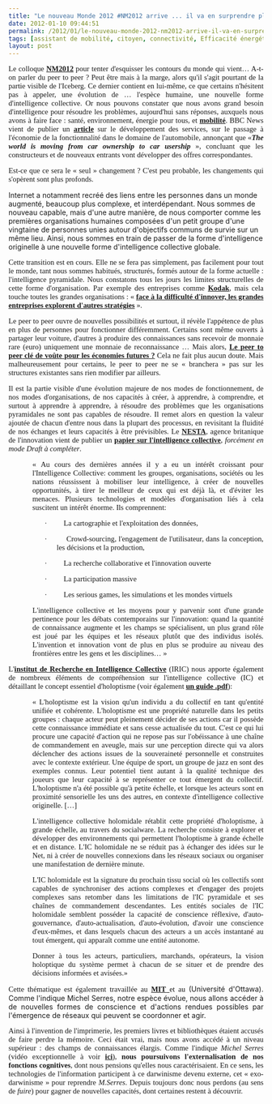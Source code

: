 ```yaml
---
title: "Le nouveau Monde 2012 #NM2012 arrive ... il va en surprendre plus d'un"
date: 2012-01-10 09:44:51
permalink: /2012/01/le-nouveau-monde-2012-nm2012-arrive-il-va-en-surprendre-plus-dun.html
tags: [assistant de mobilité, citoyen, connectivité, Efficacité énergétique, holoptisme, intelligence collective, internet, MIT, monnaie complémentaire, open innovation, web2.0]
layout: post
---
```


<p class="MsoNormal" style="text-align: justify"><span style="font-size: 11.0pt;font-family: Calibri">Le colloque <strong><a href="http://www.colloquenouveaumonde.fr/">NM2012</a></strong> pour tenter d'esquisser les contours du monde qui vient… A-t-on <span class="GramE">parler</span> du <span class="SpellE">peer</span> to <span class="SpellE">peer</span> ? Peut être mais à la marge, alors qu'il s'agit pourtant de la partie visible de l'Iceberg. Ce dernier contient en lui-même, ce que certains n'hésitent pas à appeler, une évolution de … l'espèce humaine, une nouvelle forme d'intelligence collective. Or nous pouvons constater que nous avons grand besoin d'intelligence pour résoudre les problèmes, aujourd'hui sans réponses, auxquels nous avons à faire face : santé, environnement, énergie pour tous, et <strong><a href="http://ecomobilite.tv/forums/topic/450-000-covoiturage-noel-record-historique" target="_blank">mobilité</a></strong>. BBC News vient de publier un <strong><a href="http://www.bbc.co.uk/news/business-16411558">article</a> </strong>sur le développement des services, sur le passage à l'économie de la fonctionnalité dans le domaine de l'automobile, annonçant que «<strong><span class="SpellE"><em>The</em></span><em> world <span class="SpellE">is</span> <span class="SpellE">moving</span> <span class="SpellE">from</span> car <span class="SpellE">ownership</span> to car <span class="SpellE">usership</span></em></strong> », concluant que les constructeurs et de nouveaux entrants vont développer des offres correspondantes. </span></p> <p class="MsoNormal" style="text-align: justify"><span style="font-size: 11.0pt;font-family: Calibri">Est-ce que ce sera le « seul » changement ? C'est peu probable, les changements qui s'opèrent sont plus profonds. </span></p>   <!--more-->  Internet a notamment recréé des liens entre les personnes dans un monde augmenté, beaucoup plus complexe, et interdépendant. Nous sommes de nouveau capable, mais d'une autre manière, de nous comporter comme les premières organisations humaines composées d'un petit groupe d'une vingtaine de personnes unies autour d'objectifs communs de survie sur un même lieu. Ainsi, nous sommes en train de passer de la forme d'intelligence originelle à une nouvelle forme d'intelligence collective globale. <p class="MsoNormal" style="text-align: justify"><span style="font-size: 11.0pt;font-family: Calibri">Cette transition est en cours. Elle ne se fera pas simplement, pas facilement pour tout le monde, tant nous sommes habitués, structurés, formés autour de la forme actuelle : l'intelligence pyramidale. Nous constatons tous les jours les limites structurelles de cette forme d'organisation. Par exemple des entreprises comme <strong><a href="http://www.lesechos.fr/entreprises-secteurs/tech-medias/actu/0201826968412-kodak-au-bord-de-la-faillite-271382.php?xtor=RSS-2059">Kodak</a></strong>, mais cela touche toutes les grandes organisations : « <strong><a href="http://www.bulletins-electroniques.com/actualites/68476.htm">face à la difficulté d'innover, les grandes entreprises explorent d'autres stratégies</a></strong> ».</span></p> <p class="MsoNormal" style="text-align: justify"><span style="font-size: 11.0pt;font-family: Calibri">Le <span class="SpellE">peer</span> to <span class="SpellE">peer</span> ouvre de nouvelles possibilités et surtout, il révèle l'appétence de plus en plus de personnes pour fonctionner différemment. Certains sont même ouverts à partager leur voiture, d'autres à produire des connaissances sans recevoir de monnaie rare (euro) uniquement une monnaie de reconnaissance … Mais alors, <strong><a href="http://ht.ly/8iOQh">Le <span class="SpellE">peer</span> to <span class="SpellE">peer</span> clé de voûte pour les économies futures ?</a> </strong>Cela ne fait plus aucun doute. Mais malheureusement pour certains, le <span class="SpellE">peer</span> to <span class="SpellE">peer</span> ne se « branchera » pas sur les structures existantes sans rien modifier par ailleurs. <br /></span></p> <p class="MsoNormal" style="text-align: justify"><span style="font-size: 11.0pt;font-family: Calibri">Il est la partie visible d'une évolution majeure de nos modes de fonctionnement, de nos modes d'organisations, de nos capacités à créer, à apprendre, à comprendre, et surtout à apprendre à apprendre, à résoudre des problèmes que les organisations pyramidales ne sont pas capables de résoudre. Il remet alors en question la valeur ajoutée de chacun d'entre nous dans la plupart des processus, en revisitant la fluidité de nos échanges et leurs capacités à être prévisibles. Le <strong><a href="http://www.nesta.org.uk/">NESTA</a></strong>, agence <span class="SpellE">britanique</span> de l'innovation vient de publier un <strong><a href="http://www.nesta.org.uk/home1/assets/features/collective_intelligence_draft_paper">papier sur l'intelligence collective</a></strong>, <em>forcément en mode <span class="SpellE">Draft</span> à compléter</em>. </span></p> <p class="MsoNormal" style="margin-left: 35.4pt;text-align: justify"><span style="font-size: 11.0pt;font-family: Calibri">« <span class="hps">Au cours des</span> <span class="hps">dernières années</span> <span class="hps">il y a eu</span> <span class="hps">un intérêt croissant pour</span> <span class="hps">l'Intelligence Collective</span>: comment <span class="hps">les groupes,</span> <span class="hps">organisations</span>, <span class="hps">sociétés ou les nations</span> réussissent <span class="hps">à mobiliser</span> <span class="hps">leur intelligence,</span> <span class="hps">à créer</span> <span class="hps">de nouvelles opportunités,</span> à <span class="hps">tirer le meilleur de</span> <span class="hps">ceux qui</span> <span class="hps">est déjà là</span>, <span class="hps">et d'éviter</span> <span class="hps">les menaces.</span> <span class="hps">Plusieurs technologies et</span> <span class="hps">modèles d'organisation</span> <span class="hps">liés à</span> <span class="hps">cela suscitent un intérêt</span> <span class="hps">énorme.</span> <span class="hps">Ils comprennent:</span></span></p> <p class="MsoNormal" style="margin-left: 71.4pt;text-align: justify;text-indent: -18.0pt"><span class="hps"><span style="font-size: 11.0pt;font-family: Symbol"><span>·<span>         </span></span></span></span><span class="hps"><span style="font-size: 11.0pt;font-family: Calibri">La cartographie</span></span><span style="font-size: 11.0pt;font-family: Calibri"> et l'exploitation <span class="hps">des données</span>, </span></p> <p class="MsoNormal" style="margin-left: 71.4pt;text-align: justify;text-indent: -18.0pt"><span class="hps"><span style="font-size: 11.0pt;font-family: Symbol"><span>·<span>         </span></span></span></span><span class="SpellE"><span class="hps"><span style="font-size: 11.0pt;font-family: Calibri">Crowd-sourcing</span></span></span><span class="hps"><span style="font-size: 11.0pt;font-family: Calibri">, l'engagement de l'utilisateur</span></span><span style="font-size: 11.0pt;font-family: Calibri">, <span class="hps">dans la conception</span>, les décisions <span class="hps">et la production</span>, </span></p> <p class="MsoNormal" style="margin-left: 71.4pt;text-align: justify;text-indent: -18.0pt"><span style="font-size: 11.0pt;font-family: Symbol"><span>·<span>         </span></span></span><span class="hps"><span style="font-size: 11.0pt;font-family: Calibri">La recherche collaborative</span></span><span style="font-size: 11.0pt;font-family: Calibri"> et <span class="hps">l'innovation ouverte</span></span></p> <p class="MsoNormal" style="margin-left: 71.4pt;text-align: justify;text-indent: -18.0pt"><span class="hps"><span style="font-size: 11.0pt;font-family: Symbol"><span>·<span>         </span></span></span></span><span class="hps"><span style="font-size: 11.0pt;font-family: Calibri">La participation</span></span><span style="font-size: 11.0pt;font-family: Calibri"> <span class="hps">massive</span></span></p> <p class="MsoNormal" style="margin-left: 71.4pt;text-align: justify;text-indent: -18.0pt"><span class="hps"><span style="font-size: 11.0pt;font-family: Symbol"><span>·<span>         </span></span></span></span><span class="hps"><span style="font-size: 11.0pt;font-family: Calibri">Les <span class="SpellE">serious</span> <span class="SpellE">games</span>, </span></span><span style="font-size: 11.0pt;font-family: Calibri">les simulations <span class="hps">et les mondes virtuels</span></span></p> <p class="MsoNormal" style="margin-left: 35.4pt;text-align: justify"><span style="font-size: 11.0pt;font-family: Calibri">L'i<span class="hps">ntelligence collective</span> <span class="hps">et les moyens</span> <span class="hps">pour y parvenir sont</span> <span class="hpsatn">d'</span>une grande pertinence pour <span class="hps">les débats contemporains</span> <span class="hps">sur l'innovation</span>: <span class="hps">quand la quantité de connaissance augmente et les champs se spécialisent</span>, <span class="hps">un plus grand rôle</span> <span class="hps">est joué par</span> <span class="hps">les équipes et les</span> <span class="hps">réseaux</span> <span class="hps">plutôt que des individus</span> <span class="hps">isolés</span>. L'i<span class="hps">nvention</span> <span class="hps">et innovation</span> vont <span class="hps">de plus en plus</span> <span class="hps">se produire au niveau des frontières</span> <span class="hps">entre les gens</span> <span class="hps">et les disciplines</span>… »</span></p> <p class="MsoNormal" style="text-align: justify"><span style="font-size: 11.0pt;font-family: Calibri">L'<strong><a href="http://iric.fr/wp/a-propos/domaines-de-recherche/">institut de Recherche en Intelligence Collective</a></strong> (IRIC) nous apporte également de nombreux éléments de compréhension sur l'intelligence collective (IC) et détaillant le concept essentiel d'<span class="SpellE">holoptisme</span> (voir également <strong><a href="http://www.thetransitioner.org/Collective_Intelligence_Invisible_Revolution_JFNoubel.pdf">un guide .<span class="SpellE">pdf</span></a></strong>):</span></p> <p style="margin-left: 35.4pt;text-align: justify"><span style="font-size: 11.0pt;font-family: Calibri">« L'<span class="SpellE">holoptisme</span> est la vision qu'un individu a du collectif en tant qu'entité unifiée et cohérente. L'<span class="SpellE">holoptisme</span> est une propriété naturelle dans les petits groupes : chaque acteur peut pleinement décider de ses actions car il possède cette connaissance immédiate et sans cesse actualisée du tout. C'est ce qui lui procure une capacité d'action qui ne repose pas sur l'obéissance à une chaîne de commandement en aveugle, mais sur une perception directe qui va alors déclencher des actions issues de la souveraineté personnelle et construites avec le contexte extérieur. Une équipe de sport, un groupe de jazz en sont des exemples connus. Leur potentiel tient autant à la qualité technique des joueurs que leur capacité à se représenter ce tout émergent du collectif. L'<span class="SpellE">holoptisme</span> n'a été possible qu'à petite échelle, et lorsque les acteurs sont en proximité sensorielle les uns des autres, en contexte d'intelligence collective originelle. […]</span></p> <p class="MsoNormal" style="margin-left: 35.4pt;text-align: justify"><span style="font-size: 11.0pt;font-family: Calibri">L'intelligence collective <span class="SpellE">holomidale</span> rétablit cette propriété d'<span class="SpellE">holoptisme</span>, à grande échelle, au travers du <span class="SpellE">socialware</span>. La recherche consiste à explorer et développer des environnements qui permettent l'<span class="SpellE">holoptisme</span> à grande échelle et en distance. L'IC <span class="SpellE">holomidale</span> ne se réduit pas à échanger des idées sur le Net, ni à créer de nouvelles connexions dans les réseaux sociaux ou organiser une manifestation de dernière minute. </span></p> <p class="MsoNormal" style="margin-left: 35.4pt;text-align: justify"><span style="font-size: 11.0pt;font-family: Calibri">L'IC <span class="SpellE">holomidale</span> est la signature du prochain tissu social où les collectifs sont capables de synchroniser des actions complexes et d'engager des projets complexes sans retomber dans les limitations de l'IC pyramidale et ses chaînes de commandement descendantes. Les entités sociales de l'IC <span class="SpellE">holomidale</span> semblent posséder la capacité de conscience réflexive, d'<span class="SpellE">auto-gouvernance</span>, d'<span class="SpellE">auto-actualisation</span>, d'<span class="SpellE">auto-évolution</span>, d'avoir une conscience d'eux-mêmes, et dans lesquels chacun des acteurs a un accès instantané au tout émergent, qui apparaît comme une entité autonome.</span></p> <p class="MsoNormal" style="margin-left: 35.4pt;text-align: justify"><span style="font-size: 11.0pt;font-family: Calibri">Donner à tous les acteurs, particuliers, marchands, opérateurs, la vision <span class="SpellE">holoptique</span> du système permet à chacun de se situer et de prendre des décisions informées et avisées.»</span></p> <p class="MsoNormal" style="text-align: justify"><span style="font-size: 11.0pt;font-family: Calibri">Cette thématique est également travaillée au <strong><a href="http://cci.mit.edu/">MIT<span style="font-weight: normal"> </span></a></strong>et au <strong><a href="http://www.lemonde.fr/technologies/article/2007/06/23/l-intelligence-collective-notre-plus-gra

nde-richesse_927305_651865.html">Canada<span style="font-weight: normal"> </span></a></strong>(Université d'Ottawa). Comme l'indique Michel Serres, notre espèce évolue, nous allons accéder à de nouvelles formes de conscience et d'actions rendues possibles par l'émergence de réseaux qui peuvent se coordonner et agir. <br /></span></p> <p class="MsoNormal" style="text-align: justify"><span style="font-size: 11.0pt;font-family: Calibri">Ainsi à l'invention de l'imprimerie, les premiers livres et bibliothèques étaient accusés de faire perdre la mémoire. Ceci était vrai, mais nous avons accédé à un niveau supérieur : des champs de connaissances élargis. Comme l'indique <em><span style="font-family: Calibri">Michel Serres</span></em> (vidéo exceptionnelle à voir <strong><span style="font-family: Calibri"><a href="http://interstices.info/jcms/c_15918/les-nouvelles-technologies-que-nous-apportent-elles">ici</a></span></strong>), <strong><span style="font-family: Calibri">nous poursuivons l'externalisation de nos fonctions cognitives</span></strong>, dont nous pensions qu'elles nous caractérisaient. En ce sens, les technologies de l'information participent à ce darwinisme devenu externe, cet « <span class="SpellE">exo-darwinisme</span> » pour reprendre <span class="SpellE"><em><span style="font-family: Calibri">M.Serres</span></em>.</span> Depuis toujours donc nous perdons (au sens de <span class="SpellE"><em><span style="font-family: Calibri">fuire</span></em></span>) pour gagner de nouvelles capacités, dont certaines restent à découvrir.</span></p> <p class="MsoNormal"><span style="font-size: 11.0pt;font-family: Calibri"> </span></p> <p class="MsoNormal"><span style="font-size: 11.0pt;font-family: Calibri"><span>                                                             </span></span></p>
